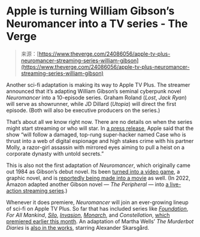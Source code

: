 <!--yml
category: 未分类
date: 2024-05-29 13:29:12
-->

# Apple is turning William Gibson’s Neuromancer into a TV series - The Verge

> 来源：[https://www.theverge.com/24086056/apple-tv-plus-neuromancer-streaming-series-william-gibson](https://www.theverge.com/24086056/apple-tv-plus-neuromancer-streaming-series-william-gibson)

Another sci-fi adaptation is making its way to Apple TV Plus. The streamer announced that it’s adapting William Gibson’s seminal cyberpunk novel *Neuromancer* into a 10-episode series. Graham Roland (*Lost*, *Jack Ryan*) will serve as showrunner, while JD Dillard (*Utopia*) will direct the first episode. (Both will also be executive producers on the series.)

That’s about all we know right now. There are no details on when the series might start streaming or who will star. In [a press release](https://www.apple.com/tv-pr/news/2024/02/apple-tv-announces-neuromancer-new-drama-based-on-the-multi-award-winning-science-fiction-novel-by-william-gibson/), Apple said that the show “will follow a damaged, top-rung super-hacker named Case who is thrust into a web of digital espionage and high stakes crime with his partner Molly, a razor-girl assassin with mirrored eyes aiming to pull a heist on a corporate dynasty with untold secrets.”

This is also not the first adaptation of *Neuromancer*, which originally came out 1984 as Gibson’s debut novel. Its been [turned into a video game](https://en.wikipedia.org/wiki/Neuromancer_(video_game)), a graphic novel, and is [reportedly being made into a movie](/2017/8/9/16121760/neuromancer-movie-deadpool-director-tim-miller) as well. (In 2022, Amazon adapted another Gibson novel — *The Peripheral* — into [a live-action streaming series](/23412567/the-peripheral-review-amazon-prime-video-william-gibson-book).)

Whenever it does premiere, *Neuromancer* will join an ever-growing lineup of sci-fi on Apple TV Plus. So far that has included series like [*Foundation*](/23786940/foundation-season-2-david-goyer-interview-apple-tv-plus), *For All Mankind*, [*Silo*](/23711259/silo-review-season-1-apple-tv-plus), [*Invasion*](/23932047/invasion-season-2-review-apple-tv-plus), [*Monarch*](/23913217/monarch-legacy-of-monsters-apple-nycc-preview-godzilla), and *Constellation*, [which premiered earlier this month](/24065198/constellation-review-apple-tv-plus). An adaptation of Martha Wells’ *The Murderbot Diaries* is [also in the works](/2023/12/14/24001803/murderbot-series-apple-tv-plus-alexander-skarsgard), starring Alexander Skarsgård.